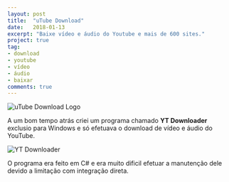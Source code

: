 ```yaml
---
layout: post
title:  "uTube Download"
date:   2018-01-13
excerpt: "Baixe vídeo e áudio do Youtube e mais de 600 sites."
project: true
tag:
- download 
- youtube
- vídeo
- áudio
- baixar
comments: true
---
```


![uTube Download Logo](http://utubedownload.me/img/logoutube.png)

A um bom tempo atrás criei um programa chamado **YT Downloader** exclusio para Windows e só efetuava o download de vídeo e áudio do YouTube.

![YT Downloader](https://github.com/ialexsilva/ialexsilva.github.io/raw/master/assets/img/ytdownloader.png)

O programa era feito em C# e era muito dificil efetuar a manutenção dele devido a limitação com integração direta.

